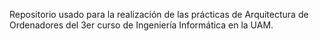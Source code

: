 Repositorio usado para la realización de las prácticas de Arquitectura de Ordenadores del 3er curso de Ingeniería Informática en la UAM.
